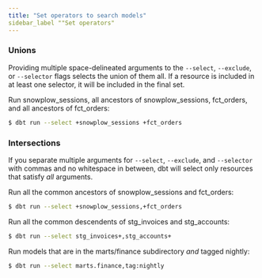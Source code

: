 ```yaml
---
title: "Set operators to search models"
sidebar_label ""Set operators"
---
```


### Unions
Providing multiple space-delineated arguments to the `--select`, `--exclude`, or `--selector` flags selects
the union of them all. If a resource is included in at least one selector, it will be
included in the final set.

Run snowplow_sessions, all ancestors of snowplow_sessions, fct_orders, and all ancestors of fct_orders:


  ```bash
  $ dbt run --select +snowplow_sessions +fct_orders
  ```

### Intersections

If you separate multiple arguments for `--select`, `--exclude`, and `--selector` with commas and no whitespace in between, dbt will select only resources that satisfy _all_ arguments.

Run all the common ancestors of snowplow_sessions and fct_orders:


  ```bash
  $ dbt run --select +snowplow_sessions,+fct_orders
  ```


Run all the common descendents of stg_invoices and stg_accounts:


  ```bash
  $ dbt run --select stg_invoices+,stg_accounts+
  ```


Run models that are in the marts/finance subdirectory *and* tagged nightly:


  ```bash
  $ dbt run --select marts.finance,tag:nightly
  ```
